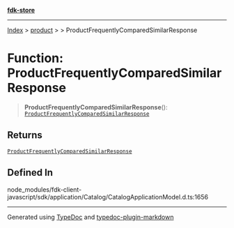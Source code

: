 [**fdk-store**](../../../README.md)
***

[Index](../../../API.md) > [product](../../README.md) > [<internal>](../README.md) > ProductFrequentlyComparedSimilarResponse

# Function: ProductFrequentlyComparedSimilarResponse

> **ProductFrequentlyComparedSimilarResponse**(): [`ProductFrequentlyComparedSimilarResponse`](../type-aliases/type-alias.ProductFrequentlyComparedSimilarResponse.md)

## Returns

[`ProductFrequentlyComparedSimilarResponse`](../type-aliases/type-alias.ProductFrequentlyComparedSimilarResponse.md)

## Defined In

node\_modules/fdk-client-javascript/sdk/application/Catalog/CatalogApplicationModel.d.ts:1656

***
Generated using [TypeDoc](https://typedoc.org/) and [typedoc-plugin-markdown](https://www.npmjs.com/package/typedoc-plugin-markdown)
